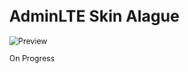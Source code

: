 AdminLTE Skin Alague
==================================

![Preview](https://cloud.githubusercontent.com/assets/6297931/23825425/474426fc-06bc-11e7-8bfc-b11d4cc2274c.png)

On Progress
